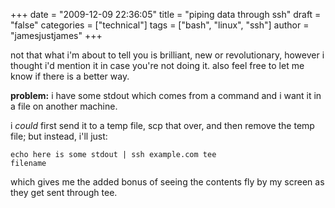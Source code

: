 +++
date = "2009-12-09 22:36:05"
title = "piping data through ssh"
draft = "false"
categories = ["technical"]
tags = ["bash", "linux", "ssh"]
author = "jamesjustjames"
+++

not that what i'm about to tell you is brilliant, new or revolutionary, however i thought i'd mention it in case you're not doing it. also feel free to let me know if there is a better way.

<strong>problem:</strong> i have some stdout which comes from a command and i want it in a file on another machine.

i <em>could</em> first send it to a temp file, scp that over, and then remove the temp file; but instead, i'll just:

<code>echo here is some stdout | ssh example.com tee filename</code>

which gives me the added bonus of seeing the contents fly by my screen as they get sent through tee.

